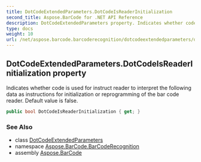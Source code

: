 ```yaml
---
title: DotCodeExtendedParameters.DotCodeIsReaderInitialization
second_title: Aspose.BarCode for .NET API Reference
description: DotCodeExtendedParameters property. Indicates whether code is used for instruct reader to interpret the following data as instructions for initialization or reprogramming of the bar code reader. Default value is false
type: docs
weight: 10
url: /net/aspose.barcode.barcoderecognition/dotcodeextendedparameters/dotcodeisreaderinitialization/
---
```

## DotCodeExtendedParameters.DotCodeIsReaderInitialization property

Indicates whether code is used for instruct reader to interpret the following data as instructions for initialization or reprogramming of the bar code reader. Default value is false.

```csharp
public bool DotCodeIsReaderInitialization { get; }
```

### See Also

* class [DotCodeExtendedParameters](../)
* namespace [Aspose.BarCode.BarCodeRecognition](../../dotcodeextendedparameters/)
* assembly [Aspose.BarCode](../../../)


